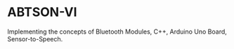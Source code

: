 # ABTSON-VI
Implementing the concepts of Bluetooth Modules, C++, Arduino Uno Board, Sensor-to-Speech.

